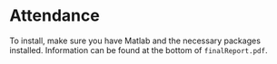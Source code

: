 # Attendance

To install, make sure you have Matlab and the necessary packages installed. Information can be found at the bottom of `finalReport.pdf`.

